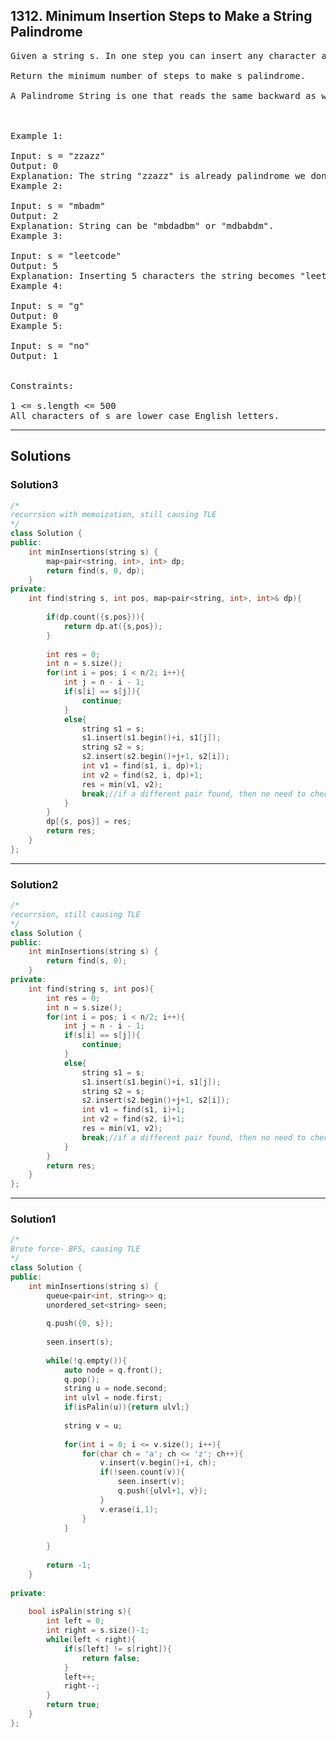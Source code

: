 ## 1312. Minimum Insertion Steps to Make a String Palindrome

<pre>
Given a string s. In one step you can insert any character at any index of the string.

Return the minimum number of steps to make s palindrome.

A Palindrome String is one that reads the same backward as well as forward.

 

Example 1:

Input: s = "zzazz"
Output: 0
Explanation: The string "zzazz" is already palindrome we don't need any insertions.
Example 2:

Input: s = "mbadm"
Output: 2
Explanation: String can be "mbdadbm" or "mdbabdm".
Example 3:

Input: s = "leetcode"
Output: 5
Explanation: Inserting 5 characters the string becomes "leetcodocteel".
Example 4:

Input: s = "g"
Output: 0
Example 5:

Input: s = "no"
Output: 1
 

Constraints:

1 <= s.length <= 500
All characters of s are lower case English letters.
</pre>

------------------------------------------------------------------

## Solutions
### Solution3

```c++
/*
recurrsion with memoization, still causing TLE 
*/
class Solution {
public:
    int minInsertions(string s) {
        map<pair<string, int>, int> dp;
        return find(s, 0, dp);
    }
private:
    int find(string s, int pos, map<pair<string, int>, int>& dp){
        
        if(dp.count({s,pos})){
            return dp.at({s,pos});
        }
        
        int res = 0;
        int n = s.size();
        for(int i = pos; i < n/2; i++){
            int j = n - i - 1;
            if(s[i] == s[j]){
                continue;
            }
            else{
                string s1 = s;
                s1.insert(s1.begin()+i, s1[j]);
                string s2 = s; 
                s2.insert(s2.begin()+j+1, s2[i]);
                int v1 = find(s1, i, dp)+1;
                int v2 = find(s2, i, dp)+1;
                res = min(v1, v2);
                break;//if a different pair found, then no need to check the rest of the chars
            }
        }
        dp[{s, pos}] = res;
        return res;
    }
};
```
-----------------------------------------------------------------
### Solution2

```c++
/*
recurrsion, still causing TLE 
*/
class Solution {
public:
    int minInsertions(string s) {
        return find(s, 0);
    }
private:
    int find(string s, int pos){
        int res = 0;
        int n = s.size();
        for(int i = pos; i < n/2; i++){
            int j = n - i - 1;
            if(s[i] == s[j]){
                continue;
            }
            else{
                string s1 = s;
                s1.insert(s1.begin()+i, s1[j]);
                string s2 = s; 
                s2.insert(s2.begin()+j+1, s2[i]);
                int v1 = find(s1, i)+1;
                int v2 = find(s2, i)+1;
                res = min(v1, v2);
                break;//if a different pair found, then no need to check the rest of the chars
            }
        }
        return res;
    }
};
```

------------------------------------------------------------------
### Solution1
```c++
/*
Brute force- BFS, causing TLE
*/
class Solution {
public:
    int minInsertions(string s) {
        queue<pair<int, string>> q;
        unordered_set<string> seen;
        
        q.push({0, s});
        
        seen.insert(s);
        
        while(!q.empty()){
            auto node = q.front();
            q.pop();
            string u = node.second;
            int ulvl = node.first;
            if(isPalin(u)){return ulvl;}
            
            string v = u;
            
            for(int i = 0; i <= v.size(); i++){
                for(char ch = 'a'; ch <= 'z'; ch++){
                    v.insert(v.begin()+i, ch);
                    if(!seen.count(v)){
                        seen.insert(v);
                        q.push({ulvl+1, v});
                    }
                    v.erase(i,1);
                }
            }    
            
        }
        
        return -1;
    }
    
private:
    
    bool isPalin(string s){
        int left = 0;
        int right = s.size()-1;
        while(left < right){
            if(s[left] != s[right]){
                return false;
            }
            left++;
            right--;
        }
        return true;
    }
};

```


